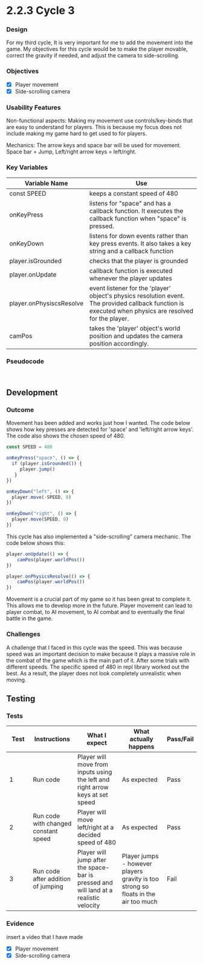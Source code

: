 # 2.2.3 Cycle 3

### Design

For my third cycle, It is very important for me to add the movement into the game. My objectives for this cycle would be to make the player movable, correct the gravity if needed, and adjust the camera to side-scrolling.

### Objectives

* [x] Player movement
* [x] Side-scrolling camera

### Usability Features

Non-functional aspects: Making my movement use controls/key-binds that are easy to understand for players. This is because my focus does not include making my game hard to get used to for players.

Mechanics: The arrow keys and space bar will be used for movement. Space bar = Jump, Left/right arrow keys = left/right.

### Key Variables

| Variable Name            | Use                                                                                                                                                     |
| ------------------------ | ------------------------------------------------------------------------------------------------------------------------------------------------------- |
| const SPEED              | keeps a constant speed of 480                                                                                                                           |
| onKeyPress               | listens for "space" and has a callback function. It executes the callback function when "space" is pressed.                                             |
| onKeyDown                | listens for down events rather than key press events. It also takes a key string and a callback function                                                |
| player.isGrounded        | checks that the player is grounded                                                                                                                      |
| player.onUpdate          | callback function is executed whenever the player updates                                                                                               |
| player.onPhysiscsResolve | event listener for the 'player' object's physics resolution event. The provided callback function is executed when physics are resolved for the player. |
| camPos                   | takes the 'player' object's world position and updates the camera position accordingly.                                                                 |

### Pseudocode

```


```

## Development

### Outcome

Movement has been added and works just how I wanted. The code below shows how key presses are detected for 'space' and 'left/right arrow keys'. The code also shows the chosen speed of 480.

```javascript
const SPEED = 480

onKeyPress("space", () => {
  if (player.isGrounded()) {
     player.jump()
   }
})

onKeyDown("left", () => {
  player.move(-SPEED, 0)
})

onKeyDown("right", () => {
  player.move(SPEED, 0)
})

```

This cycle has also implemented a "side-scrolling" camera mechanic. The code below shows this:

```javascript
player.onUpdate(() => {
    camPos(player.worldPos())
})

player.onPhysicsResolve(() => {
    camPos(player.worldPos())
})
```

Movement is a crucial part of my game so it has been great to complete it. This allows me to develop more in the future. Player movement can lead to player combat, to AI movement, to AI combat and to eventually the final battle in the game.

### Challenges

A challenge that I faced in this cycle was the speed. This was because speed was an important decision to make because it plays a massive role in the combat of the game which is the main part of it. After some trials with different speeds. The specific speed of 480 in repl library worked out the best. As a result, the player does not look completely unrealistic when moving.&#x20;

## Testing

### Tests

<table><thead><tr><th width="87">Test</th><th width="127">Instructions</th><th width="223">What I expect</th><th width="208">What actually happens</th><th>Pass/Fail</th></tr></thead><tbody><tr><td>1</td><td>Run code</td><td>Player will move from inputs using the left and right arrow keys at set speed</td><td>As expected</td><td>Pass</td></tr><tr><td>2</td><td>Run code with changed constant speed</td><td>Player will move left/right at a decided speed of 480</td><td>As expected</td><td>Pass</td></tr><tr><td>3</td><td>Run code after addition of jumping</td><td>Player will jump after the space-bar is pressed and will land at a realistic velocity</td><td>Player jumps - however players gravity is too strong so floats in the air too much</td><td>Fail</td></tr></tbody></table>

### Evidence

insert a video that I have made

* [x] Player movement
* [x] Side-scrolling camera
